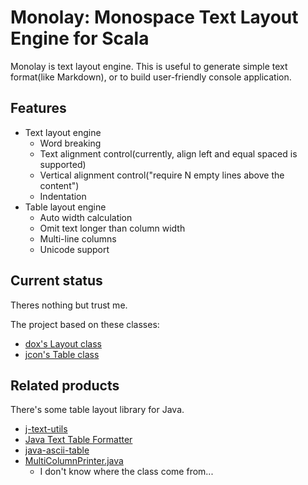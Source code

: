 # Monolay: Monospace Text Layout Engine for Scala

Monolay is text layout engine.
This is useful to generate simple text format(like Markdown), or to build user-friendly console application.

## Features

* Text layout engine
  * Word breaking
  * Text alignment control(currently, align left and equal spaced is supported)
  * Vertical alignment control("require N empty lines above the content")
  * Indentation
* Table layout engine
  * Auto width calculation
  * Omit text longer than column width
  * Multi-line columns
  * Unicode support

## Current status

Theres nothing but trust me.

The project based on these classes:

* [dox's Layout class](https://github.com/todesking/dox/blob/6dfdb522fb3d5c7040dc64274e5e9cad0b8635ba/formatter.scala#L3)
* [jcon's Table class](https://github.com/todesking/jcon/blob/04d7ab11f13959d2b6f579695112bd85bce6e768/src/main/scala/Table.scala)

## Related products

There's some table layout library for Java.

* [j-text-utils](https://code.google.com/p/j-text-utils/)
* [Java Text Table Formatter](http://texttablefmt.sourceforge.net/)
* [java-ascii-table](https://code.google.com/p/java-ascii-table/)
* [MultiColumnPrinter.java](http://www.java2s.com/Code/Java/Development-Class/Utilityclassforprintingalignedcolumnsoftext.htm)
  * I don't know where the class come from...

